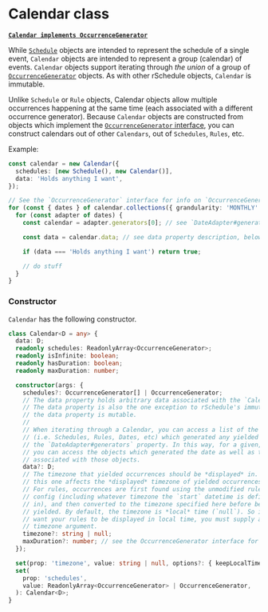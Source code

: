 # Calendar class

[**`Calendar implements OccurrenceGenerator`**](./1.%20Overview.md#occurrencegenerator-interface)

While [`Schedule`](./4.%20Schedule.md) objects are intended to represent the schedule of a single event, `Calendar` objects are intended to represent a group (calendar) of events. `Calendar` objects support iterating through _the union_ of a group of [`OccurrenceGenerator`](./1.%20Overview.md#occurrencegenerator-interface) objects. As with other rSchedule objects, `Calendar` is immutable.

Unlike `Schedule` or `Rule` objects, Calendar objects allow multiple occurrences happening at the same time (each associated with a different occurrence generator). Because `Calendar` objects are constructed from objects which implement the [`OccurrenceGenerator` interface](./1.%20Overview.md#occurrencegenerator-interface), you can construct calendars out of other `Calendars`, out of `Schedules`, `Rules`, etc.

Example:

```typescript
const calendar = new Calendar({
  schedules: [new Schedule(), new Calendar()],
  data: 'Holds anything I want',
});

// See the `OccurrenceGenerator` interface for info on `OccurrenceGenerator#collections()`
for (const { dates } of calendar.collections({ grandularity: 'MONTHLY' })) {
  for (const adapter of dates) {
    const calendar = adapter.generators[0]; // see `DateAdapter#generators`

    const data = calendar.data; // see data property description, below.

    if (data === 'Holds anything I want') return true;

    // do stuff
  }
}
```

### Constructor

`Calendar` has the following constructor.

```typescript
class Calendar<D = any> {
  data: D;
  readonly schedules: ReadonlyArray<OccurrenceGenerator>;
  readonly isInfinite: boolean;
  readonly hasDuration: boolean;
  readonly maxDuration: number;

  constructor(args: {
    schedules?: OccurrenceGenerator[] | OccurrenceGenerator;
    // The data property holds arbitrary data associated with the `Calendar`.
    // The data property is also the one exception to rSchedule's immutability:
    // the data property is mutable.
    //
    // When iterating through a Calendar, you can access a list of the generator objects
    // (i.e. Schedules, Rules, Dates, etc) which generated any yielded date by accessing
    // the `DateAdapter#generators` property. In this way, for a given, yielded date,
    // you can access the objects which generated the date as well as the arbitrary data
    // associated with those objects.
    data?: D;
    // The timezone that yielded occurrences should be *displayed* in. Note,
    // this one affects the *displayed* timezone of yielded occurrences.
    // For rules, occurrences are first found using the unmodified rule
    // config (including whatever timezone the `start` datetime is defined
    // in), and then converted to the timezone specified here before being
    // yielded. By default, the timezone is *local* time (`null`). So if you don't
    // want your rules to be displayed in local time, you must supply a
    // timezone argument.
    timezone?: string | null;
    maxDuration?: number; // see the OccurrenceGenerator interface for info
  });

  set(prop: 'timezone', value: string | null, options?: { keepLocalTime?: boolean }): Calendar<D>;
  set(
    prop: 'schedules',
    value: ReadonlyArray<OccurrenceGenerator> | OccurrenceGenerator,
  ): Calendar<D>;
}
```
